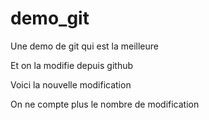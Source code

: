 # demo_git
Une demo de git qui est la meilleure

Et on la modifie depuis github

Voici la nouvelle modification 

On ne compte plus le nombre de modification
